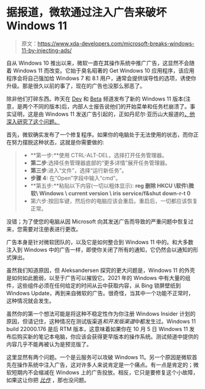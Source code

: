 # 据报道，微软通过注入广告来破坏 Windows 11

> 原文：<https://www.xda-developers.com/microsoft-breaks-windows-11-by-injecting-ads/>

自从 Windows 10 推出以来，微软一直在其操作系统中推广广告，这显然不会随着 Windows 11 而改变。它始于臭名昭著的 Get Windows 10 应用程序，该应用程序会将自己强加给 Windows 7 和 8.1 用户，通常会提供误导性的选项，诱使你升级。那是很久以前的事了，现在的广告也没那么邪恶了。

除非他们打碎东西。昨天在 [Dev](https://www.xda-developers.com/microsoft-moves-windows-11-dev-channel-prerelease-builds/) 和 [Beta](https://www.xda-developers.com/new-windows-11-build-beta-channel-fixes-issues/) 频道发布了新的 Windows 11 版本(注意，是两个不同的版本)后，内部人士报告说他们的开始菜单和任务栏崩溃了。事实证明，这是由 Windows 11 发送广告引起的，正如丹尼尔·亚历山大报道的[，他深入研究了这个问题。](https://www.ctrl.blog/entry/windows11-empty-taskbar.html)

首先，微软确实发布了一个修复程序。如果你的电脑处于无法使用的状态，而你正在努力摆脱这种状态，这就是你需要做的:

> *   **第一步:**使用 CTRL-ALT-DEL，选择打开任务管理器。
> *   **第二步**:选择任务管理器底部的“更多详情”展开任务管理器。
> *   **第三步**:进入“文件”，选择“运行新任务”。
> *   **步骤 4:** 在“Open”字段中输入“cmd”。
> *   **第五步:**粘贴以下内容(一切以粗体显示): **reg 删除 HKCU \软件\微软\ Windows \ current version \ iris service/f&shut down-r-t 0**
> *   第六步:按回车键，然后你的电脑应该会重启。重启后，一切都应该恢复正常。

没错；为了使您的电脑从因 Microsoft 向其发送广告而导致的严重问题中恢复过来，您需要对注册表进行更改。

广告本身是针对微软团队的，以及它是如何整合到 Windows 11 中的。和大多数注入到 Windows 中的广告一样，即使你关闭了所有的通知，它仍然会以通知的形式弹出。

虽然我们知道原因，但 Aleksandersen 探究的更大问题是，Windows 11 的外壳是如何如此脆弱，以至于广告可以摧毁它。2021 年的 Windows 中有大量的组件，这些组件必须在任何给定的时间从云中获取内容，从 Bing 锁屏壁纸到 Windows Update，再到来自微软的广告。很奇怪，当其中一个功能不正常时，这种情况就会发生。

虽然你的第一个想法可能是将这种不稳定性作为你注册 Windows Insider 计划的原因，但请记住，这种情况在测试版渠道*和开发版渠道*中都发生过。Windows 11 build 22000.176 是后 RTM 版本，这意味着如果你在 10 月 5 日 Windows 11 发布后购买新的笔记本电脑，你应该会获得更早版本的操作系统。测试频道中提供的内容几乎不能再被认为是预览版了。

这里显然有两个问题。一个是云服务可以攻破 Windows 11。另一个原因是微软首先在操作系统中注入广告，这对许多人来说肯定是一个痛点。有一点是肯定的；微软短期内不会缩减在 Windows 上的广告投放。相反，它只是要修复这个小故障，如果这让你把 [*比作*](https://www.youtube.com/watch?v=MR9DHNEYXN8) ，那也没问题。